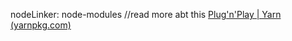 nodeLinker: node-modules
//read more abt this [Plug'n'Play | Yarn (yarnpkg.com)](https://yarnpkg.com/features/pnp)

